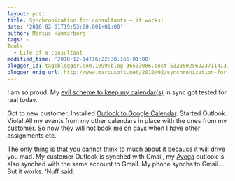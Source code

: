 ```yaml
---
layout: post
title: Synchronization for consultants – it works!
date: '2010-02-01T19:53:00.001+01:00'
author: Marcus Hammarberg
tags: -
Tools
  - Life of a consultant
modified_time: '2010-12-14T16:22:38.166+01:00'
blogger_id: tag:blogger.com,1999:blog-36533086.post-5328502569237114133
blogger_orig_url: http://www.marcusoft.net/2010/02/synchronization-for-consultants-it.html
---
```



I am so proud. My <a
href="http://www.marcusoft.net/2009/09/synchronization-for-consultants-how-i.html"
target="_blank">evil scheme to keep my calendar(s)</a> in sync got
tested for real today.

Got to new customer. Installed [Outlook to Google
Calendar](http://www.google.com/support/mobile/bin/answer.py?hl=en&answer=138636).
Started Outlook. Viola! All my events from my other calendars in place
with the ones from my customer. So now they will not book me on days
when I have other assignments etc.

The only thing is that you cannot think to much about it because it will
drive you mad. My customer Outlook is synched with Gmail, my
<a href="http://www.avegagroup.se" target="_blank">Avega</a> outlook is
also synched with the same account to Gmail. My phone synchs to Gmail…
But it works. ‘Nuff said.
